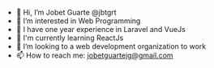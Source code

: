- 👋 Hi, I’m Jobet Guarte @jbtgrt
- 👀 I’m interested in Web Programming
- 🌱 I have one year experience in Laravel and VueJs
- 💎 I'm currently learning ReactJs
- 💞️ I’m looking to a web development organization to work
- 📫 How to reach me: jobetguartejg@gmail.com

<!---
jbtgrt/jbtgrt is a ✨ special ✨ repository because its `README.md` (this file) appears on your GitHub profile.
You can click the Preview link to take a look at your changes.
--->
